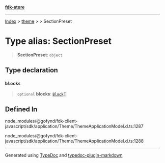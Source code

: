[**fdk-store**](../../../README.md)
***

[Index](../../../API.md) > [theme](../../README.md) > [<internal>](../README.md) > SectionPreset

# Type alias: SectionPreset

> **SectionPreset**: `object`

## Type declaration

### `blocks`

> `optional` **blocks**: [`Block`](type-alias.Block.md)[]

## Defined In

node\_modules/@gofynd/fdk-client-javascript/sdk/application/Theme/ThemeApplicationModel.d.ts:1287

node\_modules/@gofynd/fdk-client-javascript/sdk/application/Theme/ThemeApplicationModel.d.ts:1288

***
Generated using [TypeDoc](https://typedoc.org/) and [typedoc-plugin-markdown](https://www.npmjs.com/package/typedoc-plugin-markdown)
